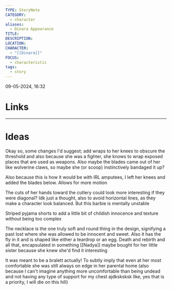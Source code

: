 ```yaml
---
TYPE: StoryNote
CATEGORY:
  - character
aliases:
  - Dinara Appearance
TITLE: 
DESCRIPTION: 
LOCATION: 
CHARACTER:
  - "[[Dinara]]"
FOCUS:
  - characteristic
tags:
  - story
---
```


09-05-2024, 16:32



# Links



- - - 
# Ideas


Okay so, some changes I'd suggest; add wraps to her knees to obscure the threshold and also because she was a fighter, she knows to wrap exposed places that are used as weapons. Also maybe the blades came out of her like wolverine claws, so maybe she (or scoop) instinctively bandaged it up?

Also because this is how it would be with IRL amputees, I left her knees and added the blades below. Allows for more motion

The cuts of her hands toward the cutlery could look more interesting if they were diagonal? Idk just a thought, also to avoid horizontal lines, as they make a character look balanced. But this barbie is mentally unstable

Striped pyjama shorts to add a little bit of childish innocence and texture without being too complex

The necklace is the one truly soft and round thing in the design, signifying a past lost where she was allowed to be innocent and sweet. Also it has the fly in it and is shaped like either a teardrop or an egg. Death and rebirth and all that, encapsulated in something [[Nadya]] maybe bought for her little sister because she knew she'd find it interesting


It was meant to be a bralett actually! To subtly imply that even at her most comfortable she was still always on edge in her parental home (also because I can't imagine anything more uncomfortable than being undead and not having any type of support for my chest ajdksksksk like, yes that is a priority, I will die on this hill)